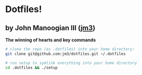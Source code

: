 # Dotfiles!
## by John Manoogian III ([jm3](http://www.jm3.net))

**The winning of hearts and key commands**

```bash
# clone the repo (as .dotfiles) into your home directory:
git clone git@github.com:jm3/dotfiles.git ~/.dotfiles

# run setup to symlink everything into your home directory
cd .dotfiles && ./setup
```

